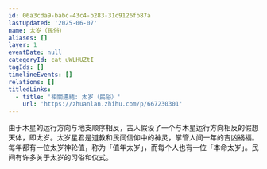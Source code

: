 ```yaml
---
id: 06a3cda9-babc-43c4-b283-31c9126fb87a
lastUpdated: '2025-06-07'
name: 太岁（民俗）
aliases: []
layer: 1
eventDate: null
categoryId: cat_uWLHUZtI
tagIds: []
timelineEvents: []
relations: []
titledLinks:
  - title: '相關連結: 太岁（民俗）'
    url: 'https://zhuanlan.zhihu.com/p/667230301'
---
```

由于木星的运行方向与地支顺序相反，古人假设了一个与木星运行方向相反的假想天体，即太岁。太岁星君是道教和民间信仰中的神灵，掌管人间一年的吉凶祸福。每年都有一位太岁神轮值，称为「值年太岁」，而每个人也有一位「本命太岁」。民间有许多关于太岁的习俗和仪式。
